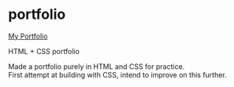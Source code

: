 # portfolio
<a href="https://tamcee.github.io/portfolio/">My Portfolio</a>

HTML + CSS portfolio 

Made a portfolio purely in HTML and CSS for practice. <br>
First attempt at building with CSS, intend to improve on this further.

